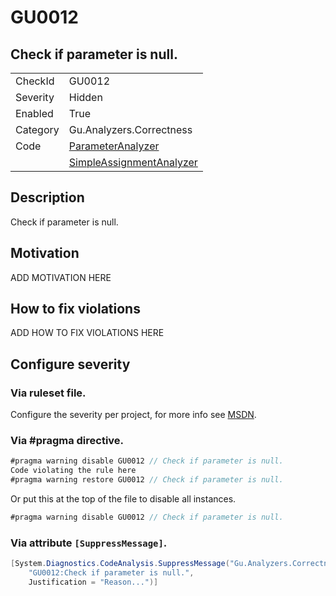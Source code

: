# GU0012
## Check if parameter is null.

<!-- start generated table -->
<table>
  <tr>
    <td>CheckId</td>
    <td>GU0012</td>
  </tr>
  <tr>
    <td>Severity</td>
    <td>Hidden</td>
  </tr>
  <tr>
    <td>Enabled</td>
    <td>True</td>
  </tr>
  <tr>
    <td>Category</td>
    <td>Gu.Analyzers.Correctness</td>
  </tr>
  <tr>
    <td>Code</td>
    <td><a href="https://github.com/DotNetAnalyzers/Gu.Analyzers/blob/master/Gu.Analyzers/NodeAnalyzers/ParameterAnalyzer.cs">ParameterAnalyzer</a></td>
  </tr>
  <tr>
    <td></td>
    <td><a href="https://github.com/DotNetAnalyzers/Gu.Analyzers/blob/master/Gu.Analyzers/NodeAnalyzers/SimpleAssignmentAnalyzer.cs">SimpleAssignmentAnalyzer</a></td>
  </tr>
</table>
<!-- end generated table -->

## Description

Check if parameter is null.

## Motivation

ADD MOTIVATION HERE

## How to fix violations

ADD HOW TO FIX VIOLATIONS HERE

<!-- start generated config severity -->
## Configure severity

### Via ruleset file.

Configure the severity per project, for more info see [MSDN](https://msdn.microsoft.com/en-us/library/dd264949.aspx).

### Via #pragma directive.
```C#
#pragma warning disable GU0012 // Check if parameter is null.
Code violating the rule here
#pragma warning restore GU0012 // Check if parameter is null.
```

Or put this at the top of the file to disable all instances.
```C#
#pragma warning disable GU0012 // Check if parameter is null.
```

### Via attribute `[SuppressMessage]`.

```C#
[System.Diagnostics.CodeAnalysis.SuppressMessage("Gu.Analyzers.Correctness", 
    "GU0012:Check if parameter is null.", 
    Justification = "Reason...")]
```
<!-- end generated config severity -->